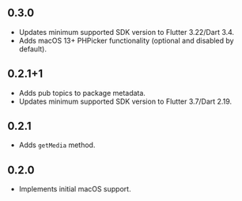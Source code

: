 ## 0.3.0

* Updates minimum supported SDK version to Flutter 3.22/Dart 3.4.
* Adds macOS 13+ PHPicker functionality (optional and disabled by default).

## 0.2.1+1

* Adds pub topics to package metadata.
* Updates minimum supported SDK version to Flutter 3.7/Dart 2.19.

## 0.2.1

* Adds `getMedia` method.

## 0.2.0

* Implements initial macOS support.
